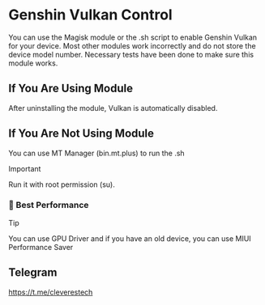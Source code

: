 # Genshin Vulkan Control
You can use the Magisk module or the .sh script to enable Genshin Vulkan for your device. Most other modules work incorrectly and do not store the device model number. Necessary tests have been done to make sure this module works.

## If You Are Using Module
After uninstalling the module, Vulkan is automatically disabled.

## If You Are Not Using Module
You can use MT Manager (bin.mt.plus) to run the .sh
> [!IMPORTANT]
> Run it with root permission (su).

### 🚀 Best Performance
> [!TIP]
> You can use GPU Driver and if you have an old device, you can use MIUI Performance Saver

## Telegram
https://t.me/cleverestech

